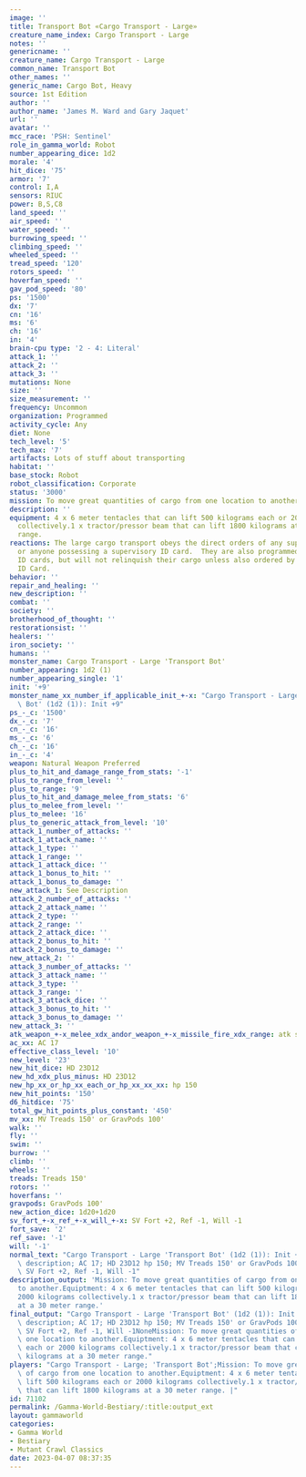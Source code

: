 ```yaml
---
image: ''
title: Transport Bot «Cargo Transport - Large»
creature_name_index: Cargo Transport - Large
notes: ''
genericname: ''
creature_name: Cargo Transport - Large
common_name: Transport Bot
other_names: ''
generic_name: Cargo Bot, Heavy
source: 1st Edition
author: ''
author_name: 'James M. Ward and Gary Jaquet'
url: ''
avatar: ''
mcc_race: 'PSH: Sentinel'
role_in_gamma_world: Robot
number_appearing_dice: 1d2
morale: '4'
hit_dice: '75'
armor: '7'
control: I,A
sensors: RIUC
power: B,S,C8
land_speed: ''
air_speed: ''
water_speed: ''
burrowing_speed: ''
climbing_speed: ''
wheeled_speed: ''
tread_speed: '120'
rotors_speed: ''
hoverfan_speed: ''
gav_pod_speed: '80'
ps: '1500'
dx: '7'
cn: '16'
ms: '6'
ch: '16'
in: '4'
brain-cpu type: '2 - 4: Literal'
attack_1: ''
attack_2: ''
attack_3: ''
mutations: None
size: ''
size_measurement: ''
frequency: Uncommon
organization: Programmed
activity_cycle: Any
diet: None
tech_level: '5'
tech_max: '7'
artifacts: Lots of stuff about transporting
habitat: ''
base_stock: Robot
robot_classification: Corporate
status: '3000'
mission: To move great quantities of cargo from one location to another.
description: ''
equipment: 4 x 6 meter tentacles that can lift 500 kilograms each or 2000 kilograms
  collectively.1 x tractor/pressor beam that can lift 1800 kilograms at a 30 meter
  range.
reactions: The large cargo transport obeys the direct orders of any supervisory borg,
  or anyone possessing a supervisory ID card.  They are also programmed to obey Civil
  ID cards, but will not relinquish their cargo unless also ordered by a supervisory
  ID Card.
behavior: ''
repair_and_healing: ''
new_description: ''
combat: ''
society: ''
brotherhood_of_thought: ''
restorationsist: ''
healers: ''
iron_society: ''
humans: ''
monster_name: Cargo Transport - Large 'Transport Bot'
number_appearing: 1d2 (1)
number_appearing_single: '1'
init: '+9'
monster_name_xx_number_if_applicable_init_+-x: "Cargo Transport - Large 'Transport\
  \ Bot' (1d2 (1)): Init +9"
ps_-_c: '1500'
dx_-_c: '7'
cn_-_c: '16'
ms_-_c: '6'
ch_-_c: '16'
in_-_c: '4'
weapon: Natural Weapon Preferred
plus_to_hit_and_damage_range_from_stats: '-1'
plus_to_range_from_level: ''
plus_to_range: '9'
plus_to_hit_and_damage_melee_from_stats: '6'
plus_to_melee_from_level: ''
plus_to_melee: '16'
plus_to_generic_attack_from_level: '10'
attack_1_number_of_attacks: ''
attack_1_attack_name: ''
attack_1_type: ''
attack_1_range: ''
attack_1_attack_dice: ''
attack_1_bonus_to_hit: ''
attack_1_bonus_to_damage: ''
new_attack_1: See Description
attack_2_number_of_attacks: ''
attack_2_attack_name: ''
attack_2_type: ''
attack_2_range: ''
attack_2_attack_dice: ''
attack_2_bonus_to_hit: ''
attack_2_bonus_to_damage: ''
new_attack_2: ''
attack_3_number_of_attacks: ''
attack_3_attack_name: ''
attack_3_type: ''
attack_3_range: ''
attack_3_attack_dice: ''
attack_3_bonus_to_hit: ''
attack_3_bonus_to_damage: ''
new_attack_3: ''
atk_weapon_+-x_melee_xdx_andor_weapon_+-x_missile_fire_xdx_range: atk see description
ac_xx: AC 17
effective_class_level: '10'
new_level: '23'
new_hit_dice: HD 23D12
new_hd_xdx_plus_minus: HD 23D12
new_hp_xx_or_hp_xx_each_or_hp_xx_xx_xx: hp 150
new_hit_points: '150'
d6_hitdice: '75'
total_gw_hit_points_plus_constant: '450'
mv_xx: MV Treads 150' or GravPods 100'
walk: ''
fly: ''
swim: ''
burrow: ''
climb: ''
wheels: ''
treads: Treads 150'
rotors: ''
hoverfans: ''
gravpods: GravPods 100'
new_action_dice: 1d20+1d20
sv_fort_+-x_ref_+-x_will_+-x: SV Fort +2, Ref -1, Will -1
fort_save: '2'
ref_save: '-1'
will: '-1'
normal_text: "Cargo Transport - Large 'Transport Bot' (1d2 (1)): Init +9; atk see\
  \ description; AC 17; HD 23D12 hp 150; MV Treads 150' or GravPods 100' ; 1d20+1d20;\
  \ SV Fort +2, Ref -1, Will -1"
description_output: 'Mission: To move great quantities of cargo from one location
  to another.Equiptment: 4 x 6 meter tentacles that can lift 500 kilograms each or
  2000 kilograms collectively.1 x tractor/pressor beam that can lift 1800 kilograms
  at a 30 meter range.'
final_output: "Cargo Transport - Large 'Transport Bot' (1d2 (1)): Init +9; atk see\
  \ description; AC 17; HD 23D12 hp 150; MV Treads 150' or GravPods 100' ; 1d20+1d20;\
  \ SV Fort +2, Ref -1, Will -1NoneMission: To move great quantities of cargo from\
  \ one location to another.Equiptment: 4 x 6 meter tentacles that can lift 500 kilograms\
  \ each or 2000 kilograms collectively.1 x tractor/pressor beam that can lift 1800\
  \ kilograms at a 30 meter range."
players: "Cargo Transport - Large; 'Transport Bot';Mission: To move great quantities\
  \ of cargo from one location to another.Equiptment: 4 x 6 meter tentacles that can\
  \ lift 500 kilograms each or 2000 kilograms collectively.1 x tractor/pressor beam\
  \ that can lift 1800 kilograms at a 30 meter range. |"
id: 71102
permalink: /Gamma-World-Bestiary/:title:output_ext
layout: gammaworld
categories:
- Gamma World
- Bestiary
- Mutant Crawl Classics
date: 2023-04-07 08:37:35
---
```

